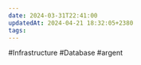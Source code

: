 ```yaml
---
date: 2024-03-31T22:41:00
updatedAt: 2024-04-21 18:32:05+2380
tags: 
---
```

#Infrastructure 
#Database 
#argent 